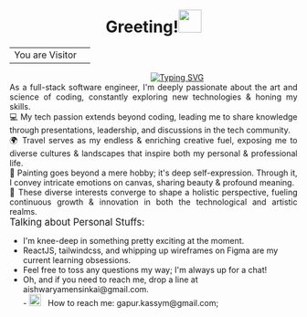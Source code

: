<!DOCTYPE html>
<html>
<style>
      .ptag {
        margin-bottom: 0px !important;
        margin-top: 0px !important;
        text-align: justify !important;
      }
      .textFont{
        font-size: larger !important;
        text-align: justify !important;
      }
  </style>
<body></body>
</html>


<h1 align="center">Greeting!<img src="https://media.giphy.com/media/hvRJCLFzcasrR4ia7z/giphy.gif" width="40"></h1>

<div align="center">
  <table>
    <tr>
      <td>You are Visitor</td>
      <td><img src="https://profile-counter.glitch.me/aishwaryamensinkai/count.svg" alt="" /></td>
    </tr>
  </table>
</div>

<div align="center">
  &nbsp;&nbsp;&nbsp;&nbsp;&nbsp;&nbsp;&nbsp;&nbsp;&nbsp;&nbsp;&nbsp;&nbsp;&nbsp;&nbsp;&nbsp;&nbsp;&nbsp;&nbsp;&nbsp;&nbsp;
  <a href="https://git.io/typing-svg"><img src="https://readme-typing-svg.demolab.com?font=Fira+Code&pause=1000&random=true&width=435&lines=I'm+Aishwarya+Girish+Mensinkai" alt="Typing SVG" /></a>
</div>

<p class="ptag">
  As a full-stack software engineer, I'm deeply passionate about the art and science of coding, constantly exploring new technologies & honing my skills.
  <br/>
</p>


<p class="ptag">
  💻 My tech passion extends beyond coding, leading me to share knowledge through presentations, leadership, and discussions in the tech community.
  <br/>
  🌍 Travel serves as my endless & enriching creative fuel, exposing me to diverse cultures & landscapes that inspire both my personal & professional life.
  <br/>
  🎨 Painting goes beyond a mere hobby; it's deep self-expression. Through it, I convey intricate emotions on canvas, sharing beauty & profound meaning.
  <br/>
  🌟 These diverse interests converge to shape a holistic perspective, fueling continuous growth & innovation in both the technological and artistic realms.
</p>


<p class="textFont ptag">
  Talking about Personal Stuffs:
</p>

<ul>
  <li>I'm knee-deep in something pretty exciting at the moment.</li>
  <li>ReactJS, tailwindcss, and whipping up wireframes on Figma are my current learning obsessions.</li>
  <li>Feel free to toss any questions my way; I'm always up for a chat!</li>
  <li>Oh, and if you need to reach me, drop a line at aishwaryamensinkai@gmail.com.</li>
  - <img src="https://github.com/Gapur/Gapur/blob/main/assets/letterbox.gif?raw=true" width="21" />&nbsp;&nbsp; How to reach me: gapur.kassym@gmail.com;

</ul>
